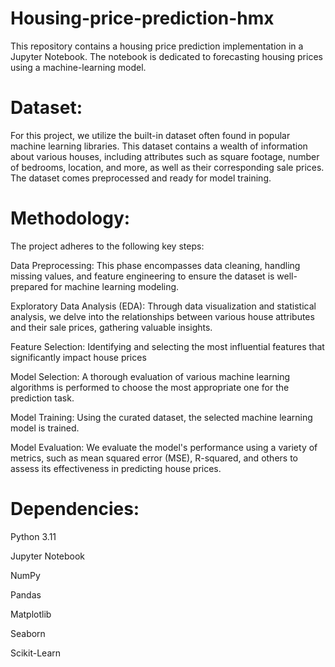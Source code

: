 # Housing-price-prediction-hmx
This repository contains a housing price prediction implementation in a Jupyter Notebook. The notebook is dedicated to forecasting housing prices using a machine-learning model.

# Dataset: 
For this project, we utilize the built-in dataset often found in popular machine learning libraries. This dataset contains a wealth of information about various houses, including attributes such as square footage, number of bedrooms, location, and more, as well as their corresponding sale prices. The dataset comes preprocessed and ready for model training.

# Methodology: 
The project adheres to the following key steps:

Data Preprocessing: This phase encompasses data cleaning, handling missing values, and feature engineering to ensure the dataset is well-prepared for machine learning modeling.

Exploratory Data Analysis (EDA): Through data visualization and statistical analysis, we delve into the relationships between various house attributes and their sale prices, gathering valuable insights.

Feature Selection: Identifying and selecting the most influential features that significantly impact house prices

Model Selection: A thorough evaluation of various machine learning algorithms is performed to choose the most appropriate one for the prediction task.

Model Training: Using the curated dataset, the selected machine learning model is trained.

Model Evaluation: We evaluate the model's performance using a variety of metrics, such as mean squared error (MSE), R-squared, and others to assess its effectiveness in predicting house prices.

# Dependencies:

Python 3.11

Jupyter Notebook

NumPy

Pandas

Matplotlib

Seaborn

Scikit-Learn

